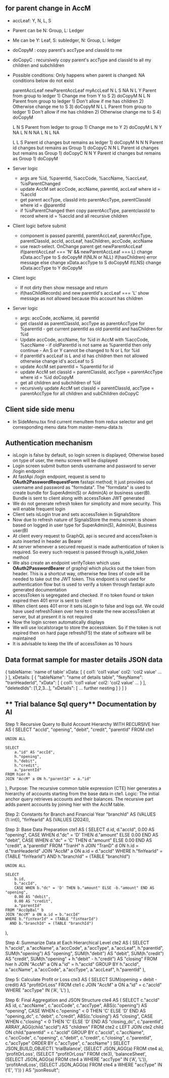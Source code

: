 ## for parent change in AccM
- accLeaf: Y, N, L, S
- Parent can be N: Group, L: Ledger
- Me can be Y: Leaf, S: subledger, N: Group, L: ledger
- doCopyM   : copy parent's accType and classId to me
- doCopyC   : recursively copy parent's accType and classId to all my children and subchildren
-   Possible conditions: Only happens when parent is changed: NA conditions below do not exist
    
    parentAccLeaf    newParentAccLeaf    myAccLeaf
    N                   L                   S           NA
    N                   L                   Y           Parent from group to ledger 1) Change me from Y to S 2) doCopyM
    N                   L                   N           Parent from group to ledger 1) Don't allow if me has children 2) Otherwise change me to S 3) doCopyM
    N                   L                   L           Parent from group to ledger 1) Don't allow if me has children 2) Otherwise change me to S 4) doCopyM

    L                   N                   S           Parent from ledger to group 1) Change me to Y 2) doCopyM
    L                   N                   Y           NA
    L                   N                   N           NA
    L                   N                   L           NA


    L                   L                   S           Parent id changes but remains as ledger 1) doCopyM
    N                   N                   N           Parent id changes but remains as Group 1) doCopyC
    N                   N                   L           Parent id changes but remains as Group 1) doCopyC
    N                   N                   Y           Parent id changes but remains as Group 1) doCopyM

- Server logic
    - args are %id, %parentId, %accCode, %accName, %accLeaf, %isParentChanged
    - update AccM set accCode, accName, parentId, accLeaf where id = %accId
    - get parent accType, classId into parentAccType, parentClassId where id = @parentId
    - if %isParentChanged then
        copy parentAccType, parentclassId to record where id = %accId and all recursive children
- Client logic before submit
    - component is passed parentId, parentAccLeaf, parentAccType, parentClassId, accId, accLeaf, hasChildren, accCode, accName
    - use react-select. OnChange parent get newParentAccLeaf
        if(parentAccLeaf === 'N' && newParentAccLeaf === L)
            change xData.accType to S
            doCopyM
        if(NLN or NLL)
            if(hasChildren) 
                error message
        else
            change xData.accType to S
            doCopyM
        if(LNS)
            change xData.accType to Y
            doCopyM


- Client logic
    - If not dirty then show message and return
    - if(hasChildRecords) and new parentId's accLeaf === 'L'
        show message as not allowed because this account has children
- Server logic     
    - args: accCode, accName, id, parentId
    - get classId as parentClassId, accType as parentAccType for %parentId
                                                    - get current parentId as old parentId and hasChildren for %id
    - Update accCode, accName, for %id in AccM with %accCode, %accName
                                                    - if oldParentId is not same as %parentId then only continue
                                                                            - An S or Y cannot be changed to N or L for %id
    - if parentId's accLeaf is L and id has children then not allowed
        otherwise change id's accLeaf to S
    - update AccM set parentId = %parentId for id
    - update AccM set classId = parentClassId, accType = parentAccType 
        where id = %id  doCopyM
    - get all children and subchildren of %id
    - recursively update AccM set classId = parentClassId, accType = parentAccType
        for all children and subChildren    doCopyC
## Client side side menu
- In SideMenu.tsx find current menuItem from redux selector and get corresponding menu data from master-menu-data.ts
## **Authentication mechanism**
- isLogin is false by default, so login screen is displayed; Otherwise based on type of user, the menu screen will be displayed
- Login screen submit button sends username and password to server /login endpoint
- At fastApi /login endpoint, request is send to **OAuth2PasswordRequestForm** fastapi method; It just provides out username and password as "formdata". The "formdata" is used to create bundle for SuperAdmin(S) or Admin(A) or business user(B). Bundle is sent to client along with accessToken JWT generated
- We do not generate refresh token for simplicity and more security. This will enable frequent login
- Client sets isLogin true and sets accessToken in SignalsStore
- Now due to refresh nature of SignalsStore the menu screen is shown based on logged in user type for SuperAdmin(S), Admin(A), Business user(B)
- At client every request to GraphQL api is secured and accessToken is auto inserted in header as Bearer
- At server whenever a secured request is made authentication of token is required. So every such request is passed through is_valid_token method
- We also create an endpoint verifyToken which uses **OAuth2PasswordBearer** of graphql which plucks out the token from header. This is a shortcut way, otherwise few lines of code will be needed to take out the JWT token. This endpoint is not used for authentication flow but is used to verify a token through fastapi auto generated documentation
- accessToken is segregated and checked. If no token found or token expired then 401 error is sent to client
- When client sees 401 error it sets isLogin to false and logs out. We could have used refreshToken over here to create the new accessToken at server, but at present it is not required
- Now the login screen automatically displays
- We will use localstorage to store the accesstoken. So if the token is not expired then on hard page refresh(F5) the state of software will be maintained
- It is advisable to keep the life of accessToken as 10 hours

## Data format sample for master details JSON data
{
  tableName: 'name of table'
  xData: [
    {
      col1: 'col1 value'
      col2: 'col2 value'
        ...
    }
  ],
  xDetails: [
    {
      "tableName": "name of details table",
      "fkeyName": "tranHeaderId",
      "xData": [
        {
          col1: 'col1 value'
          col2: 'col2 value'
        ...
        }
      ],
      "deletedIds": [1,2,3...],
      "xDetails": [
          ... further nesting
      ]
    }
  ]
}
## ** Trial balance Sql query** Documentation by AI

Step 1: Recursive Query to Build Account Hierarchy
WITH RECURSIVE hier AS (
    SELECT 
        "accId", 
        "opening", 
        "debit", 
        "credit", 
        "parentId"
    FROM cte1

    UNION ALL

    SELECT 
        a."id" AS "accId", 
        h."opening", 
        h."debit", 
        h."credit", 
        a."parentId"
    FROM hier h
    JOIN "AccM" a ON h."parentId" = a."id"
),
Purpose: The recursive common table expression (CTE) hier generates a hierarchy of accounts starting from the base data in cte1.
Logic:
The initial anchor query retrieves accounts and their balances.
The recursive part adds parent accounts by joining hier with the AccM table.

Step 2: Constants for Branch and Financial Year
"branchId" AS (VALUES (1::int)), 
"finYearId" AS (VALUES (2024)),

Step 3: Base Data Preparation
cte1 AS (
    SELECT 
        d.id, 
        d."accId", 
        0.00 AS "opening",
        CASE WHEN d."dc" = 'D' THEN d."amount" ELSE 0.00 END AS "debit",
        CASE WHEN d."dc" = 'C' THEN d."amount" ELSE 0.00 END AS "credit",
        a."parentId"
    FROM "TranH" h
    JOIN "TranD" d ON h.id = d."tranHeaderId"
    JOIN "AccM" a ON a.id = d."accId"
    WHERE h."finYearId" = (TABLE "finYearId")
      AND h."branchId" = (TABLE "branchId")

    UNION ALL

    SELECT 
        b.id, 
        b."accId",
        CASE WHEN b."dc" = 'D' THEN b."amount" ELSE -b."amount" END AS "opening",
        0.00 AS "debit",
        0.00 AS "credit",
        a."parentId"
    FROM "AccOpBal" b
    JOIN "AccM" a ON a.id = b."accId"
    WHERE b."finYearId" = (TABLE "finYearId")
      AND b."branchId" = (TABLE "branchId")
),

Step 4: Summarize Data at Each Hierarchical Level
cte2 AS (
    SELECT 
        h."accId", 
        a."accName", 
        a."accCode", 
        a."accType", 
        a."accLeaf",
        h."parentId",
        SUM(h."opening") AS "opening", 
        SUM(h."debit") AS "debit",
        SUM(h."credit") AS "credit",
        SUM(h."opening" + h."debit" - h."credit") AS "closing"
    FROM hier h
    JOIN "AccM" a ON a."id" = h."accId"
    GROUP BY 
        h."accId", 
        a."accName", 
        a."accCode", 
        a."accType", 
        a."accLeaf", 
        h."parentId"
),

Step 5: Calculate Profit or Loss
cte3 AS (
    SELECT SUM(opening + debit - credit) AS "profitOrLoss"
    FROM cte1 c
    JOIN "AccM" a ON a."id" = c."accId"
    WHERE "accType" IN ('A', 'L')
),

Step 6: Final Aggregation and JSON Structure
cte4 AS (
    SELECT 
        c."accId" AS id, 
        c."accName", 
        c."accCode",
        c."accType",
        ABS(c."opening") AS "opening", 
        CASE WHEN c."opening" < 0 THEN 'C' ELSE 'D' END AS "opening_dc",
        c."debit", 
        c."credit",
        ABS(c."closing") AS "closing",
        CASE WHEN c."closing" < 0 THEN 'C' ELSE 'D' END AS "closing_dc",
        c."parentId", 
        ARRAY_AGG(child."accId") AS "children"
    FROM cte2 c
    LEFT JOIN cte2 child ON child."parentId" = c."accId"
    GROUP BY 
        c."accId", 
        c."accName", 
        c."accCode", 
        c."opening", 
        c."debit", 
        c."credit", 
        c."closing",
        c."parentId",
        c."accType"
    ORDER BY 
        c."accType", 
        c."accName"
)
SELECT JSON_BUILD_OBJECT(
    'trialBalance', (SELECT JSON_AGG(a) FROM cte4 a),
    'profitOrLoss', (SELECT "profitOrLoss" FROM cte3),
    'balanceSheet', (SELECT JSON_AGG(a) FROM cte4 a WHERE "accType" IN ('A', 'L')),
    'profitAndLoss', (SELECT JSON_AGG(a) FROM cte4 a WHERE "accType" IN ('E', 'I'))
) AS "jsonResult";




